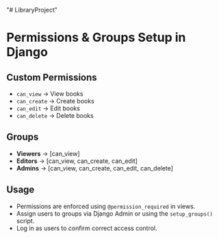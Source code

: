 "# LibraryProject"

# Permissions & Groups Setup in Django

## Custom Permissions
- `can_view` → View books
- `can_create` → Create books
- `can_edit` → Edit books
- `can_delete` → Delete books

## Groups
- **Viewers** → [can_view]
- **Editors** → [can_view, can_create, can_edit]
- **Admins** → [can_view, can_create, can_edit, can_delete]

## Usage
- Permissions are enforced using `@permission_required` in views.
- Assign users to groups via Django Admin or using the `setup_groups()` script.
- Log in as users to confirm correct access control.

